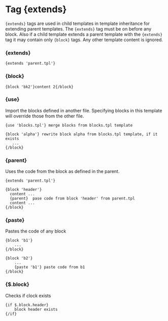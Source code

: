 Tag {extends}
=============

`{extends}` tags are used in child templates in template inheritance for extending parent templates.
The `{extends}` tag must be on before any block.
Also if a child template extends a parent template with the `{extends}` tag it may contain only `{block}` tags. Any other template content is ignored.

### {extends}

```smarty
{extends 'parent.tpl'}
```

### {block}

```smarty
{block 'bk2'}content 2{/block}
```

### {use}

Import the blocks defined in another file. Specifying blocks in this template will override those from the other file.

```smarty
{use 'blocks.tpl'} merge blocks from blocks.tpl template

{block 'alpha'} rewrite block alpha from blocks.tpl template, if it exists
   ...
{/block}
```

### {parent}

Uses the code from the block as defined in the parent.

```smarty
{extends 'parent.tpl'}

{block 'header'}
  content ...
  {parent}  pase code from block 'header' from parent.tpl
  content ...
{/block}
```

### {paste}

Pastes the code of any block

```smarty
{block 'b1'}
    ...
{/block}

{block 'b2'}
    ...
    {paste 'b1'} paste code from b1
{/block}

```

### {$.block}

Checks if clock exists

```smarty
{if $.block.header}
    block header exists
{/if}
```
